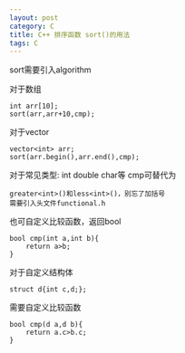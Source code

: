 ```yaml
---
layout: post
category: C
title: C++ 排序函数 sort()的用法
tags: C
---
```

sort需要引入algorithm

对于数组

    int arr[10];
    sort(arr,arr+10,cmp);

对于vector

    vector<int> arr;
    sort(arr.begin(),arr.end(),cmp);

对于常见类型: int double char等
cmp可替代为

    greater<int>()和less<int>()，别忘了加括号
    需要引入头文件functional.h

也可自定义比较函数，返回bool

    bool cmp(int a,int b){
        return a>b;
    }

对于自定义结构体 

    struct d{int c,d;};

需要自定义比较函数

    bool cmp(d a,d b){
        return a.c>b.c;
    }

